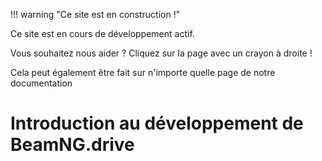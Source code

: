 !!! warning "Ce site est en construction !"

Ce site est en cours de développement actif.

Vous souhaitez nous aider ? Cliquez sur la page avec un crayon à droite !

Cela peut également être fait sur n'importe quelle page de notre documentation

# Introduction au développement de BeamNG.drive
